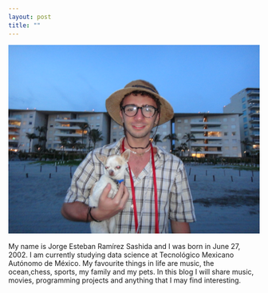 ```yaml
---
layout: post
title: ""
---
```

![me](/assets/me.JPG)


My name is Jorge Esteban Ramírez Sashida and I was born in June 27, 2002. I am currently studying data science at Tecnológico Mexicano Autónomo de México. My favourite things in life are music, the ocean,chess, sports, my family and my pets. In this blog I will share music, movies, programming projects and anything that I may find interesting.
